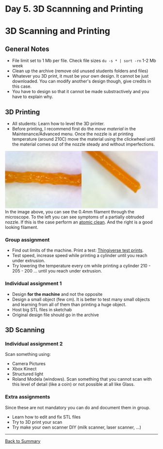 # Day 5. 3D Scannning and Printing
# 3D Scanning and Printing

## General Notes

* File limit set to 1 Mb per file. Check file sizes `du -s * | sort -rn` 1-2 Mb week
* Clean up the archive (remove old unused students folders and files)
* Whatever you 3D print, it must be your own design. It cannot be just downloaded. You can modify another's design though, give credits in this case.
* You have to design so that it cannot be made substractively and you have to explain why.

## 3D Printing
* All students: Learn how to level the 3D printer.
* Before printing, I recommend first do the _move material_ in the Maintenance/Advanced menu. Once the nozzle is at printing temperature (around 210C) move the material using the clickwheel until the material comes out of the nozzle steady and without imperfections.

![](./img/3dprinting/filament.jpg)
In the image above, you can see the 0.4mm filament through the microscope. To the left you can see symptoms of a partially obtruded nozzle. If this is the case perform an [atomic clean](https://ultimaker.com/en/manuals/149-atomic-method). And the right is a good looking filament.

### Group assignment
* Find out limits of the machine. Print a test: [Thingiverse test prints](http://www.thingiverse.com/search/page:1?q=test&sa=).
* Test speed, increase speed while printing a cylinder until you reach under extrusion.
* Try lowering the temperature every cm while printing a cylinder 210 - 205 - 200 ... until you reach under extrusion.

### Individual assignment 1
* Design **for the machine** and not the opposite
* Design a small object (few cm). It is better to test many small objects and learning from all of them than printing a huge object.
* Host big STL files in sketchab
* Original design file should go in the archive

## 3D Scanning

### Individual assignment 2
Scan something using:

* Camera Pictures
* Xbox Kinect
* Structured light
* Roland Modela (windows). Scan something that you cannot scan with this level of detail (like a coin) or not possible at all like Glass.

### Extra assignments
Since these are not mandatory you can do and document them in group.

* Learn how to edit and fix STL files
* Try to 3D print your scan
* Try make your own scanner DIY (milk scanner, laser scanner, ...)

---
[Back to Summary](../summary.md)
